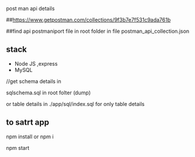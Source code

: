  post man api  details 

 ##https://www.getpostman.com/collections/9f3b7e7f531c9ada761b

 ##find api postmaniport file in root folder  in file postman_api_collection.json


##  stack
- Node JS ,express
- MySQL


//get schema details in 

sqlschema.sql in root folter  (dump)


or table  details in  ./app/sql/index.sql for only table details



## to satrt app 

npm  install or npm i 

npm start
